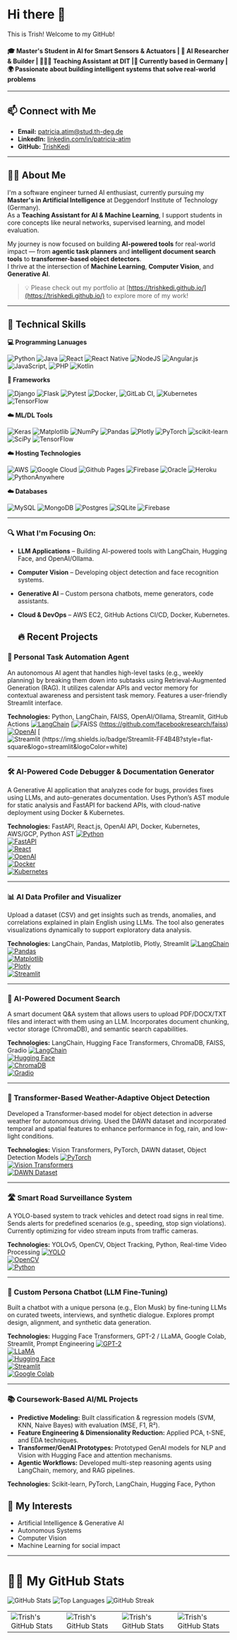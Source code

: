 

<!--
**TrishKedi/TrishKedi** is a ✨ _special_ ✨ repository because its `README.md` (this file) appears on your GitHub profile.

Here are some ideas to get you started:

- 🔭 I’m currently working on ...
- 🌱 I’m currently learning ...
- 👯 I’m looking to collaborate on ...
- 🤔 I’m looking for help with ...
- 💬 Ask me about ...
- 📫 How to reach me: ...
- 😄 Pronouns: ...
- ⚡ Fun fact: ...
-->

# Hi there 👋

This is Trish! Welcome to my GitHub!
 #### 🎓 Master's Student in AI for Smart Sensors & Actuators | 🤖 AI Researcher & Builder | 🧑🏽‍🏫 Teaching Assistant at DIT  |📍 Currently based in Germany | 🌍 Passionate about building intelligent systems that solve real-world problems
 
---

## 📫 Connect with Me
- **Email:** patricia.atim@stud.th-deg.de
- **LinkedIn:** [linkedin.com/in/patricia-atim](https://linkedin.com/in/patricia-atim)
- **GitHub:** [TrishKedi](https://github.com/TrishKedi)
  
---

## 👩‍🏫 About Me
I'm a software engineer turned AI enthusiast, currently pursuing my **Master's in Artificial Intelligence** at Deggendorf Institute of Technology (Germany).  
As a **Teaching Assistant for AI & Machine Learning**, I support students in core concepts like neural networks, supervised learning, and model evaluation.  

My journey is now focused on building **AI-powered tools** for real-world impact — from **agentic task planners** and **intelligent document search tools** to **transformer-based object detectors**.  
I thrive at the intersection of **Machine Learning**, **Computer Vision**, and **Generative AI**.

> 💡 Please check out my portfolio at [https://trishkedi.github.io/](https://trishkedi.github.io/) to explore more of my work!

---

## 🔧 Technical Skills

**💻 Programming Lanuages**

![Python](https://img.shields.io/badge/python-3670A0?style=for-the-badge&logo=python&logoColor=ffdd54) ![Java](https://img.shields.io/badge/java-%23ED8B00.svg?style=for-the-badge&logo=openjdk&logoColor=white) ![React](https://img.shields.io/badge/react-%2320232a.svg?style=for-the-badge&logo=react&logoColor=%2361DAFB) ![React Native](https://img.shields.io/badge/react_native-%2320232a.svg?style=for-the-badge&logo=react&logoColor=%2361DAFB) ![NodeJS](https://img.shields.io/badge/node.js-6DA55F?style=for-the-badge&logo=node.js&logoColor=white) ![Angular.js](https://img.shields.io/badge/angular.js-%23E23237.svg?style=for-the-badge&logo=angularjs&logoColor=white)![JavaScript](https://img.shields.io/badge/javascript-%23323330.svg?style=for-the-badge&logo=javascript&logoColor=%23F7DF1E), ![PHP](https://img.shields.io/badge/php-%23777BB4.svg?style=for-the-badge&logo=php&logoColor=white) ![Kotlin](https://img.shields.io/badge/kotlin-%237F52FF.svg?style=for-the-badge&logo=kotlin&logoColor=white)
</div>

**🔧 Frameworks**

![Django](https://img.shields.io/badge/django-%23092E20.svg?style=for-the-badge&logo=django&logoColor=white) ![Flask](https://img.shields.io/badge/flask-%23000.svg?style=for-the-badge&logo=flask&logoColor=white) ![Pytest](https://img.shields.io/badge/pytest-%23ffffff.svg?style=for-the-badge&logo=pytest&logoColor=2f9fe3) ![Docker](https://img.shields.io/badge/docker-%230db7ed.svg?style=for-the-badge&logo=docker&logoColor=white), ![GitLab CI](https://img.shields.io/badge/gitlab%20ci-%23181717.svg?style=for-the-badge&logo=gitlab&logoColor=white), ![Kubernetes](https://img.shields.io/badge/kubernetes-%23326ce5.svg?style=for-the-badge&logo=kubernetes&logoColor=white) ![TensorFlow](https://img.shields.io/badge/TensorFlow-%23FF6F00.svg?style=for-the-badge&logo=TensorFlow&logoColor=white)

 **☁️ ML/DL Tools**
 
![Keras](https://img.shields.io/badge/Keras-%23D00000.svg?style=for-the-badge&logo=Keras&logoColor=white) ![Matplotlib](https://img.shields.io/badge/Matplotlib-%23ffffff.svg?style=for-the-badge&logo=Matplotlib&logoColor=black) ![NumPy](https://img.shields.io/badge/numpy-%23013243.svg?style=for-the-badge&logo=numpy&logoColor=white) ![Pandas](https://img.shields.io/badge/pandas-%23150458.svg?style=for-the-badge&logo=pandas&logoColor=white) ![Plotly](https://img.shields.io/badge/Plotly-%233F4F75.svg?style=for-the-badge&logo=plotly&logoColor=white) ![PyTorch](https://img.shields.io/badge/PyTorch-%23EE4C2C.svg?style=for-the-badge&logo=PyTorch&logoColor=white) ![scikit-learn](https://img.shields.io/badge/scikit--learn-%23F7931E.svg?style=for-the-badge&logo=scikit-learn&logoColor=white) ![SciPy](https://img.shields.io/badge/SciPy-%230C55A5.svg?style=for-the-badge&logo=scipy&logoColor=%white) ![TensorFlow](https://img.shields.io/badge/TensorFlow-%23FF6F00.svg?style=for-the-badge&logo=TensorFlow&logoColor=white)

**☁️ Hosting Technologies**

![AWS](https://img.shields.io/badge/AWS-%23FF9900.svg?style=for-the-badge&logo=amazon-aws&logoColor=white) ![Google Cloud](https://img.shields.io/badge/GoogleCloud-%234285F4.svg?style=for-the-badge&logo=google-cloud&logoColor=white) ![Github Pages](https://img.shields.io/badge/github%20pages-121013?style=for-the-badge&logo=github&logoColor=white) ![Firebase](https://img.shields.io/badge/firebase-%23039BE5.svg?style=for-the-badge&logo=firebase) ![Oracle](https://img.shields.io/badge/Oracle-F80000?style=for-the-badge&logo=oracle&logoColor=white) ![Heroku](https://img.shields.io/badge/heroku-%23430098.svg?style=for-the-badge&logo=heroku&logoColor=white) ![PythonAnywhere](https://img.shields.io/badge/pythonanywhere-%232F9FD7.svg?style=for-the-badge&logo=pythonanywhere&logoColor=151515)

**☁️ Databases**

![MySQL](https://img.shields.io/badge/mysql-4479A1.svg?style=for-the-badge&logo=mysql&logoColor=white) ![MongoDB](https://img.shields.io/badge/MongoDB-%234ea94b.svg?style=for-the-badge&logo=mongodb&logoColor=white) ![Postgres](https://img.shields.io/badge/postgres-%23316192.svg?style=for-the-badge&logo=postgresql&logoColor=white) ![SQLite](https://img.shields.io/badge/sqlite-%2307405e.svg?style=for-the-badge&logo=sqlite&logoColor=white) ![Firebase](https://img.shields.io/badge/firebase-a08021?style=for-the-badge&logo=firebase&logoColor=ffcd34)

---

### 🔍 What I'm Focusing On:
- **LLM Applications** – Building AI-powered tools with LangChain, Hugging Face, and OpenAI/Ollama.
- **Computer Vision** – Developing object detection and face recognition systems.
- **Generative AI** – Custom persona chatbots, meme generators, code assistants.
- **Cloud & DevOps** – AWS EC2, GitHub Actions CI/CD, Docker, Kubernetes.

  ## 🔥 Recent Projects

### 🧠 Personal Task Automation Agent
An autonomous AI agent that handles high-level tasks (e.g., weekly planning) by breaking them down into subtasks using Retrieval-Augmented Generation (RAG). It utilizes calendar APIs and vector memory for contextual awareness and persistent task memory. Features a user-friendly Streamlit interface.

**Technologies:** Python, LangChain, FAISS, OpenAI/Ollama, Streamlit, GitHub Actions
[![LangChain](https://img.shields.io/badge/LangChain-000000?style=flat-square)](https://www.langchain.com/) [![FAISS](https://img.shields.io/badge/FAISS-000000?style=flat-square) (https://github.com/facebookresearch/faiss) [![OpenAI](https://img.shields.io/badge/OpenAI-412991?style=flat-square&logo=openai&logoColor=white)](https://openai.com/) [![Streamlit (https://img.shields.io/badge/Streamlit-FF4B4B?style=flat-square&logo=streamlit&logoColor=white)](https://streamlit.io/)

---

### 🛠️ AI-Powered Code Debugger & Documentation Generator
A Generative AI application that analyzes code for bugs, provides fixes using LLMs, and auto-generates documentation. Uses Python’s AST module for static analysis and FastAPI for backend APIs, with cloud-native deployment using Docker & Kubernetes.

**Technologies:** FastAPI, React.js, OpenAI API, Docker, Kubernetes, AWS/GCP, Python AST
[![Python](https://img.shields.io/badge/Python-3776AB?style=flat-square&logo=python&logoColor=white)](https://www.python.org/)  
[![FastAPI](https://img.shields.io/badge/FastAPI-005571?style=flat-square&logo=fastapi)](https://fastapi.tiangolo.com/)  
[![React](https://img.shields.io/badge/React-20232A?style=flat-square&logo=react&logoColor=61DAFB)](https://reactjs.org/)  
[![OpenAI](https://img.shields.io/badge/OpenAI-412991?style=flat-square&logo=openai&logoColor=white)](https://openai.com/)  
[![Docker](https://img.shields.io/badge/Docker-2496ED?style=flat-square&logo=docker&logoColor=white)](https://www.docker.com/)  
[![Kubernetes](https://img.shields.io/badge/Kubernetes-326CE5?style=flat-square&logo=kubernetes&logoColor=white)](https://kubernetes.io/)  

---

### 📊 AI Data Profiler and Visualizer
Upload a dataset (CSV) and get insights such as trends, anomalies, and correlations explained in plain English using LLMs. The tool also generates visualizations dynamically to support exploratory data analysis.

**Technologies:** LangChain, Pandas, Matplotlib, Plotly, Streamlit
[![LangChain](https://img.shields.io/badge/LangChain-000000?style=flat-square)](https://www.langchain.com/)  
[![Pandas](https://img.shields.io/badge/Pandas-150458?style=flat-square&logo=pandas&logoColor=white)](https://pandas.pydata.org/)  
[![Matplotlib](https://img.shields.io/badge/Matplotlib-11557C?style=flat-square&logo=python&logoColor=white)](https://matplotlib.org/)  
[![Plotly](https://img.shields.io/badge/Plotly-3F4F75?style=flat-square&logo=plotly&logoColor=white)](https://plotly.com/)  
[![Streamlit](https://img.shields.io/badge/Streamlit-FF4B4B?style=flat-square&logo=streamlit&logoColor=white)](https://streamlit.io/)

---

### 📄 AI-Powered Document Search
A smart document Q&A system that allows users to upload PDF/DOCX/TXT files and interact with them using an LLM. Incorporates document chunking, vector storage (ChromaDB), and semantic search capabilities.

**Technologies:** LangChain, Hugging Face Transformers, ChromaDB, FAISS, Gradio
[![LangChain](https://img.shields.io/badge/LangChain-000000?style=flat-square)](https://www.langchain.com/)  
[![Hugging Face](https://img.shields.io/badge/HuggingFace-FFCA28?style=flat-square&logo=huggingface&logoColor=black)](https://huggingface.co/)  
[![ChromaDB](https://img.shields.io/badge/ChromaDB-FF6D00?style=flat-square)](https://docs.trychroma.com/)  
[![Gradio](https://img.shields.io/badge/Gradio-009688?style=flat-square)](https://www.gradio.app/)

---

### 🚗 Transformer-Based Weather-Adaptive Object Detection
Developed a Transformer-based model for object detection in adverse weather for autonomous driving. Used the DAWN dataset and incorporated temporal and spatial features to enhance performance in fog, rain, and low-light conditions.

**Technologies:** Vision Transformers, PyTorch, DAWN dataset, Object Detection Models
[![PyTorch](https://img.shields.io/badge/PyTorch-EE4C2C?style=flat-square&logo=pytorch&logoColor=white)](https://pytorch.org/)  
[![Vision Transformers](https://img.shields.io/badge/Vision_Transformers-000000?style=flat-square)](https://arxiv.org/abs/2010.11929)  
[![DAWN Dataset](https://img.shields.io/badge/DAWN_Dataset-555555?style=flat-square)](https://vizdoom.cs.put.edu.pl/dawn/)  

---

### 🛣️ Smart Road Surveillance System
A YOLO-based system to track vehicles and detect road signs in real time. Sends alerts for predefined scenarios (e.g., speeding, stop sign violations). Currently optimizing for video stream inputs from traffic cameras.

**Technologies:** YOLOv5, OpenCV, Object Tracking, Python, Real-time Video Processing
[![YOLO](https://img.shields.io/badge/YOLOv5-FF4088?style=flat-square)](https://github.com/ultralytics/yolov5)  
[![OpenCV](https://img.shields.io/badge/OpenCV-5C3EE8?style=flat-square&logo=opencv&logoColor=white)](https://opencv.org/)  
[![Python](https://img.shields.io/badge/Python-3776AB?style=flat-square&logo=python&logoColor=white)](https://www.python.org/)

---

### 💬 Custom Persona Chatbot (LLM Fine-Tuning)
Built a chatbot with a unique persona (e.g., Elon Musk) by fine-tuning LLMs on curated tweets, interviews, and synthetic dialogue. Explores prompt design, alignment, and synthetic data generation.

**Technologies:** Hugging Face Transformers, GPT-2 / LLaMA, Google Colab, Streamlit, Prompt Engineering
[![GPT-2](https://img.shields.io/badge/GPT--2-2C2C2C?style=flat-square)](https://huggingface.co/gpt2)  
[![LLaMA](https://img.shields.io/badge/LLaMA-0A0A0A?style=flat-square)](https://github.com/facebookresearch/llama)  
[![Hugging Face](https://img.shields.io/badge/HuggingFace-FFCA28?style=flat-square&logo=huggingface&logoColor=black)](https://huggingface.co/)  
[![Streamlit](https://img.shields.io/badge/Streamlit-FF4B4B?style=flat-square&logo=streamlit&logoColor=white)](https://streamlit.io/)  
[![Google Colab](https://img.shields.io/badge/Colab-F9AB00?style=flat-square&logo=googlecolab&logoColor=white)](https://colab.research.google.com/)

---

### 📚 Coursework-Based AI/ML Projects
- **Predictive Modeling:** Built classification & regression models (SVM, KNN, Naive Bayes) with evaluation (MSE, F1, R²).
- **Feature Engineering & Dimensionality Reduction:** Applied PCA, t-SNE, and EDA techniques.
- **Transformer/GenAI Prototypes:** Prototyped GenAI models for NLP and Vision with Hugging Face and attention mechanisms.
- **Agentic Workflows:** Developed multi-step reasoning agents using LangChain, memory, and RAG pipelines.

**Technologies:** Scikit-learn, PyTorch, LangChain, Hugging Face, Python

<!--

## 📂 Featured Projects

Visit my [portfolio](https://github.com/TrishKedi/professional-projects) to see all projects

### 1. [MTN Pulse App](https://github.com/TrishKedi/mtn-pulse-app)
A high-traffic mobile application that provides MTN’s youth community with exclusive offers, data packages, and event information.
- **Role:** Lead Engineer
- **Technologies:**
  
![React](https://img.shields.io/badge/react-%2320232a.svg?style=for-the-badge&logo=react&logoColor=%2361DAFB) ![React Native](https://img.shields.io/badge/react_native-%2320232a.svg?style=for-the-badge&logo=react&logoColor=%2361DAFB) ![NodeJS](https://img.shields.io/badge/node.js-6DA55F?style=for-the-badge&logo=node.js&logoColor=white) ![Angular.js](https://img.shields.io/badge/angular.js-%23E23237.svg?style=for-the-badge&logo=angularjs&logoColor=white) ![MySQL](https://img.shields.io/badge/mysql-4479A1.svg?style=for-the-badge&logo=mysql&logoColor=white) ![Google Cloud](https://img.shields.io/badge/GoogleCloud-%234285F4.svg?style=for-the-badge&logo=google-cloud&logoColor=white)
- **Impact:** Served millions of users and facilitated thousands of daily transactions

### 2. [Kanzu Banking Self-Service](https://github.com/TrishKedi/kanzu-banking-selfservice)
Digital banking platform designed for SACCOs and investment clubs to support financial inclusion.
- **Role:** Software Engineer
- **Technologies:**
  
  ![Python](https://img.shields.io/badge/python-3670A0?style=for-the-badge&logo=python&logoColor=ffdd54), ![Angular.js](https://img.shields.io/badge/angular.js-%23E23237.svg?style=for-the-badge&logo=angularjs&logoColor=white) ![AWS](https://img.shields.io/badge/AWS-%23FF9900.svg?style=for-the-badge&logo=amazon-aws&logoColor=white) ![Postgres](https://img.shields.io/badge/postgres-%23316192.svg?style=for-the-badge&logo=postgresql&logoColor=white) 
- **Impact:** Enabled community savings groups to digitize financial services

### 3. [MTN Ayoba Micro-App](https://github.com/TrishKedi/ayoba-micro-app)
A high-traffic mobile application embedded within the Ayoba messaging platform, allowing users to easily purchase Gaga and Freedom bundles.
- **Role:** Lead Engineer
- **Technologies:**
  
![React](https://img.shields.io/badge/react-%2320232a.svg?style=for-the-badge&logo=react&logoColor=%2361DAFB) ![React Native](https://img.shields.io/badge/react_native-%2320232a.svg?style=for-the-badge&logo=react&logoColor=%2361DAFB) ![NodeJS](https://img.shields.io/badge/node.js-6DA55F?style=for-the-badge&logo=node.js&logoColor=white) ![Angular.js](https://img.shields.io/badge/angular.js-%23E23237.svg?style=for-the-badge&logo=angularjs&logoColor=white) ![MySQL](https://img.shields.io/badge/mysql-4479A1.svg?style=for-the-badge&logo=mysql&logoColor=white) ![Google Cloud](https://img.shields.io/badge/GoogleCloud-%234285F4.svg?style=for-the-badge&logo=google-cloud&logoColor=white)
- **Impact:** Served millions of users and facilitated thousands of daily transactions

### 4. [Kanzu Banking Android Self-Service](https://github.com/TrishKedi/kanzu-banking-selfservice)
Android self-service APP, that empowers users with easy access to banking services directly from their mobile devices. Leveraging the Mifos framework, my role involved designing the app interface, implementing core functionalities, and ensuring that security and usability standards were met.
- **Role:** Software Engineer
- **Technologies:**
  
  ![Kotlin](https://img.shields.io/badge/kotlin-%237F52FF.svg?style=for-the-badge&logo=kotlin&logoColor=white),  ![AWS](https://img.shields.io/badge/AWS-%23FF9900.svg?style=for-the-badge&logo=amazon-aws&logoColor=white) ![Postgres](https://img.shields.io/badge/postgres-%23316192.svg?style=for-the-badge&logo=postgresql&logoColor=white) 
- **Impact:** Enabled community savings groups to digitize financial services

---
-->

## 🌱 My Interests
- Artificial Intelligence & Generative AI  
- Autonomous Systems
- Computer Vision
- Machine Learning for social impact

---

# 👩‍💻 My GitHub Stats

![GitHub Stats](https://github-readme-stats.vercel.app/api?username=TrishKedi&show_icons=true&theme=radical)
![Top Languages](https://github-readme-stats.vercel.app/api/top-langs/?username=TrishKedi&layout=compact&theme=radical)
![GitHub Streak](https://streak-stats.demolab.com/?user=TrishKedi&theme=radical)

 <table align="center" width="100%" height="100%" >
    <tr>
        <td><img style="border: none;" src="https://github-profile-summary-cards.vercel.app/api/cards/stats?username=TrishKedi&theme=github_dark" alt="Trish's GitHub Stats"/></td>
        <td><img style="border: none;" src="https://github-profile-summary-cards.vercel.app/api/cards/productive-time?username=TrishKedi&theme=github_dark&utcOffset=10" alt="Trish's GitHub Stats"/>
        <td><img style="border: none;" src="https://github-profile-summary-cards.vercel.app/api/cards/repos-per-language?username=TrishKedi&theme=github_dark" alt="Trish's GitHub Stats"/></td>
        <td><img style="border: none;" src="https://github-profile-summary-cards.vercel.app/api/cards/most-commit-language?username=TrishKedi&theme=github_dark" alt="Trish's GitHub Stats"/></td>
    </tr>
 </table>




